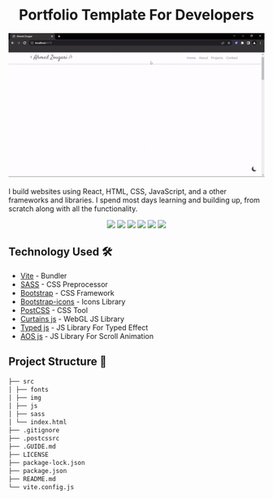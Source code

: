 <h1 align="center">Portfolio Template For Developers</h1>

<div align="center">
<img src="./src/img/docs/demo.gif" width="600px">
</div> <br>
I build websites using React, HTML, CSS, JavaScript, and a other frameworks and libraries. I spend most days learning and building up, from scratch along with all the functionality.
<br/>

<p align="center">
<img src="https://img.shields.io/badge/vite-white?style=for-the-badge&logo=vite&logoColor=8B73FE"></img>
<img src="https://img.shields.io/badge/HTML5-E34F26?style=for-the-badge&logo=html5&logoColor=white"></img>
<img src="https://img.shields.io/badge/Sass-CC6699?style=for-the-badge&logo=sass&logoColor=white">
<img src="https://img.shields.io/badge/bootstrap-8B13FC?style=for-the-badge&logo=bootstrap&logoColor=white">
<img src="https://img.shields.io/badge/javascript-F3DB1D?style=for-the-badge&logo=javascript&logoColor=black">
<img src="https://img.shields.io/badge/postcss-DE1300?style=for-the-badge&logo=postcss&logoColor=white"></img>
</p>

## Technology Used 🛠️

- [Vite](https://vitejs.dev) - Bundler
- [SASS](https://sass-lang.com) - CSS Preprocessor
- [Bootstrap](https://getbootstrap.com) - CSS Framework
- [Bootstrap-icons](https://icons.getbootstrap.com) - Icons Library
- [PostCSS](https://postcss.org) - CSS Tool
- [Curtains js](https://www.curtainsjs.com) - WebGL JS Library
- [Typed js](https://mattboldt.github.io/typed.js) - JS Library For Typed Effect
- [AOS js](https://michalsnik.github.io/aos) - JS Library For Scroll Animation

## Project Structure 📂

```
├── src
│ ├── fonts
│ ├── img
│ ├── js
│ ├── sass
│ └── index.html
├── .gitignore
├── .postcssrc
├── .GUIDE.md
├── LICENSE
├── package-lock.json
├── package.json
├── README.md
└── vite.config.js
```


